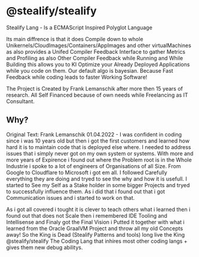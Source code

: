 # @stealify/stealify
Stealify Lang - Is a ECMAScript Inspired Polyglot  Language

Its main diffrence is that it does Compile down to whole Unikernels/CloudImages/Containers/AppImages and other virtualMachines as also provides a Unifed Compiler Feedback Interface to gather Metrics and Profiling as also Other Compiler Feedback while Running and While Building this allows you to KI Optimize your Already Deployed Applications while you code on them. Our default algo is bayesian. Because Fast Feedback while coding leads to faster Working Software!

The Project is Created by Frank Lemanschik after more then 15 years of research. All Self Financed because of own needs while Freelancing as IT Consultant. 

## Why?
Original Text: Frank Lemanschik 01.04.2022 - I was confident in coding since i was 10 years old but then i got the first customers and learned how hard it is to maintain code that is deployed else where. I needed to address issues that i simply never got on my own system or systems. With more and more years of Expirence i found out where the Problem root is in the Whole Industrie i spoke to a lot of engineers of Organisations of all Size. From Google to Cloudflare to Microsoft i got em all. I followed Carefully everything they are doing and tryed to see the why and how it is usefull. I started to See my Self as a Stake holder in some bigger Projects and tryed to successfully influence them. As i did that i found out that i got Communication issues and i started to work on that.

As i got all covered i tought it is clever to teach others what i learned then i found out that does not Scale then i remembered IDE Tooling and Intellisense and Finaly got the Final Vision i Putted it together with what i learned from the Oracle GraalVM Project and throw all my old Concepts away! So the King is Dead (Stealify Patterns and tools) long live the King @stealify/stealify The Coding Lang that inhires most other coding langs + gives them new debug abilitys.
